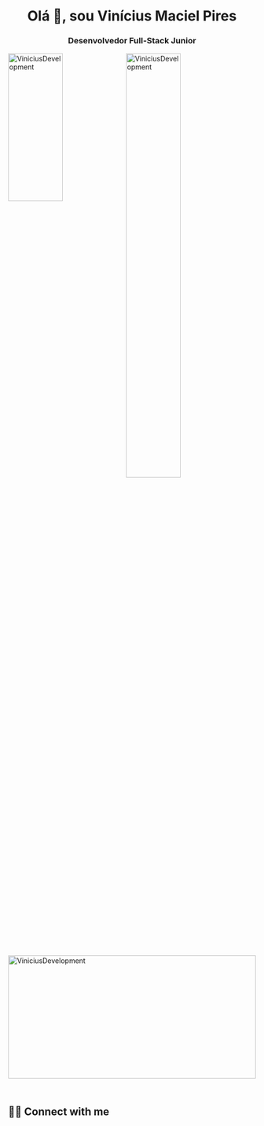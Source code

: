 <h1 align="center">Olá 👋, sou Vinícius Maciel Pires</h1>
<h3 align="center">Desenvolvedor Full-Stack Junior</h3>




<p height="262px"> <img align="left" height="300px" width="47%"   src="https://github-readme-stats.vercel.app/api?username=ViniciusDevelopment&show_icons=true&theme=dark&locale=pt-br" alt="ViniciusDevelopment" /> </p>

<p><img align="left" width="47%" src="https://github-readme-stats.vercel.app/api/top-langs?username=ViniciusDevelopment&show_icons=true&locale=pt-br&layout=compact&theme=dark" alt="ViniciusDevelopment" /> </p>

<br>
<br>

<p><img align="center" height="250px" width="100%"   src="https://github-readme-streak-stats.herokuapp.com/?user=ViniciusDevelopment&locale=pt-br&theme=dark" alt="ViniciusDevelopment" /></p>




<!--<img align="left"  width="47%"  src="https://github-readme-stats.vercel.app/api?username=ViniciusDevelopment&show_icons=true&theme=radical" />

<img align="left" width="47%" src="https://github-readme-stats.vercel.app/api/top-langs/?username=ViniciusDevelopment&layout=compact" />



<img align="left" src="https://img.shields.io/badge/javascript-%23323330.svg?style=for-the-badge&logo=javascript&logoColor=%23F7DF1E" />

<!-- <img align="left" src="https://img.shields.io/badge/python-3670A0?style=for-the-badge&logo=python&logoColor=ffdd54" /> -->

<!-- <img src="https://img.shields.io/badge/vuejs-%2335495e.svg?style=for-the-badge&logo=vuedotjs&logoColor=%234FC08D" /> -->


## <br /> 🙋‍♂️ Connect with me 



<!-- Badges template - https://github.com/Ileriayo/markdown-badges#social-->

<br />




  <!-- <a  href="https://www.youtube.com/channel/UCjtTVE2t7dby2lSKbWh0LpQ"><img align="left" alt="Youtube" title="Youtube" src="https://img.shields.io/badge/-YouTube-red?style=for-the-badge&logo=youtube&logoColor=white"/></a>
  <br /> 
  <a  href="https://www.linkedin.com/in/vin%C3%ADcius-maciel-pires-225020176/"><img align="left" alt="Linkedin" title="Linkedin" src="https://img.shields.io/badge/linkedin-%230077B5.svg?style=for-the-badge&logo=linkedin&logoColor=white"/></a>
  <br />
 <!-- <a  href="https://www.instagram.com/coffee.tag.podcast/"><img align="left" alt="Youtube" title="Instagram" src="https://img.shields.io/badge/instagram-%23E4405F.svg?style=for-the-badge&logo=Instagram&logoColor=white"/></a> -->






